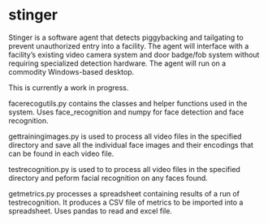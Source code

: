 # stinger

Stinger is a software agent that detects piggybacking and tailgating to prevent unauthorized entry into a facility. The agent will interface with a facility’s existing video camera system and door badge/fob system without requiring specialized detection hardware.  The agent will run on a commodity Windows-based desktop.

This is currently a work in progress.

facerecogutils.py contains the classes and helper functions used in the system.  Uses face_recognition and numpy for face detection and face recognition.

gettrainingimages.py is used to process all video files in the specified directory and save all the individual face images and their encodings that can be found in each video file.

testrecognition.py is used to to process all video files in the specified directory and peform facial recognition on any faces found.

getmetrics.py processes a spreadsheet containing results of a run of testrecognition.  It produces a CSV file of metrics to be imported into a spreadsheet.  Uses pandas to read and excel file.
